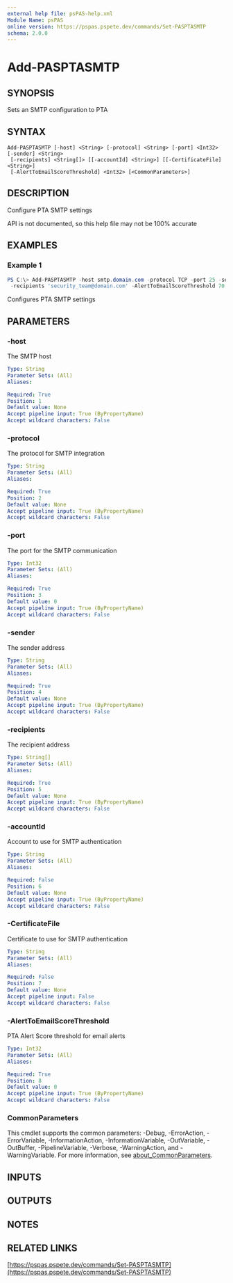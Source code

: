 ```yaml
---
external help file: psPAS-help.xml
Module Name: psPAS
online version: https://pspas.pspete.dev/commands/Set-PASPTASMTP
schema: 2.0.0
---
```


# Add-PASPTASMTP

## SYNOPSIS
Sets an SMTP configuration to PTA

## SYNTAX

```
Add-PASPTASMTP [-host] <String> [-protocol] <String> [-port] <Int32> [-sender] <String>
 [-recipients] <String[]> [[-accountId] <String>] [[-CertificateFile] <String>]
 [-AlertToEmailScoreThreshold] <Int32> [<CommonParameters>]
```

## DESCRIPTION
Configure PTA SMTP settings

API is not documented, so this help file may not be 100% accurate

## EXAMPLES

### Example 1
```powershell
PS C:\> Add-PASPTASMTP -host smtp.domain.com -protocol TCP -port 25 -sender 'PTA@domain.com' `
 -recipients 'security_team@domain.com' -AlertToEmailScoreThreshold 70
```

Configures PTA SMTP settings

## PARAMETERS

### -host
The SMTP host

```yaml
Type: String
Parameter Sets: (All)
Aliases:

Required: True
Position: 1
Default value: None
Accept pipeline input: True (ByPropertyName)
Accept wildcard characters: False
```

### -protocol
The protocol for SMTP integration

```yaml
Type: String
Parameter Sets: (All)
Aliases:

Required: True
Position: 2
Default value: None
Accept pipeline input: True (ByPropertyName)
Accept wildcard characters: False
```

### -port
The port for the SMTP communication

```yaml
Type: Int32
Parameter Sets: (All)
Aliases:

Required: True
Position: 3
Default value: 0
Accept pipeline input: True (ByPropertyName)
Accept wildcard characters: False
```

### -sender
The sender address

```yaml
Type: String
Parameter Sets: (All)
Aliases:

Required: True
Position: 4
Default value: None
Accept pipeline input: True (ByPropertyName)
Accept wildcard characters: False
```

### -recipients
The recipient address

```yaml
Type: String[]
Parameter Sets: (All)
Aliases:

Required: True
Position: 5
Default value: None
Accept pipeline input: True (ByPropertyName)
Accept wildcard characters: False
```

### -accountId
Account to use for SMTP authentication

```yaml
Type: String
Parameter Sets: (All)
Aliases:

Required: False
Position: 6
Default value: None
Accept pipeline input: True (ByPropertyName)
Accept wildcard characters: False
```

### -CertificateFile
Certificate to use for SMTP authentication

```yaml
Type: String
Parameter Sets: (All)
Aliases:

Required: False
Position: 7
Default value: None
Accept pipeline input: False
Accept wildcard characters: False
```

### -AlertToEmailScoreThreshold
PTA Alert Score threshold for email alerts

```yaml
Type: Int32
Parameter Sets: (All)
Aliases:

Required: True
Position: 8
Default value: 0
Accept pipeline input: True (ByPropertyName)
Accept wildcard characters: False
```

### CommonParameters
This cmdlet supports the common parameters: -Debug, -ErrorAction, -ErrorVariable, -InformationAction, -InformationVariable, -OutVariable, -OutBuffer, -PipelineVariable, -Verbose, -WarningAction, and -WarningVariable. For more information, see [about_CommonParameters](http://go.microsoft.com/fwlink/?LinkID=113216).

## INPUTS

## OUTPUTS

## NOTES

## RELATED LINKS

[https://pspas.pspete.dev/commands/Set-PASPTASMTP](https://pspas.pspete.dev/commands/Set-PASPTASMTP)
